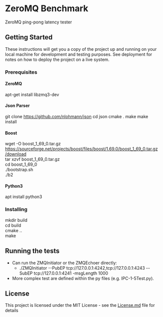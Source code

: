 # ZeroMQ Benchmark

ZeroMQ ping-pong latency tester

## Getting Started

These instructions will get you a copy of the project up and running on your local machine for development and testing purposes. See deployment for notes on how to deploy the project on a live system.

### Prerequisites

#### ZeroMQ  
apt-get install libzmq3-dev  

#### Json Parser  
git clone https://github.com/nlohmann/json 
    cd json 
    cmake . 
    make 
    make install

#### Boost  
   wget -O boost_1_69_0.tar.gz https://sourceforge.net/projects/boost/files/boost/1.69.0/boost_1_69_0.tar.gz/download  
   tar xzvf boost_1_69_0.tar.gz  
   cd boost_1_69_0  
   ./bootstrap.sh  
   ./b2  

#### Python3  
apt install python3

### Installing
mkdir build  
cd build  
cmake ..  
make  

## Running the tests

* Can run the ZMQInitiator or the ZMQEchoer directly:
  - ./ZMQInitiator --PubEP tcp://127.0.0.1:4242,tcp://127.0.0.1:4243 --SubEP tcp://127.0.0.1:4241 -msgLength 1000  
* More complex test are defined within the py files (e.g. IPC-1-5Test.py).

## License

This project is licensed under the MIT License - see the [License.md](License.md) file for details

